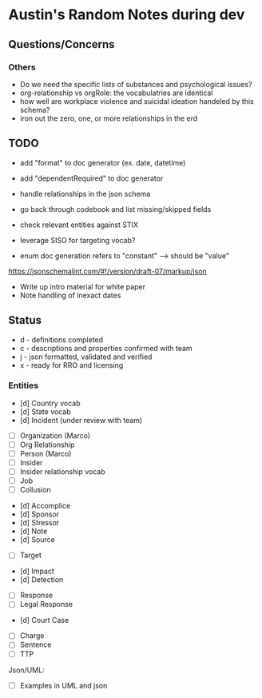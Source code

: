 # Austin's Random Notes during dev

## Questions/Concerns

### Others
- Do we need the specific lists of substances and psychological issues?
- org-relationship vs orgRole: the vocabulatries are identical
- how well are workplace violence and suicidal ideation handeled by this schema?
- iron out the zero, one, or more relationships in the erd

## TODO
- add "format" to doc generator (ex. date, datetime)
- add "dependentRequired" to doc generator
- handle relationships in the json schema
- go back through codebook and list missing/skipped fields
- check relevant entities against STIX
- leverage SISO for targeting vocab?

- enum doc generation refers to "constant" --> should be "value"

https://jsonschemalint.com/#!/version/draft-07/markup/json
- Write up intro material for white paper
- Note handling of inexact dates

## Status

- d - definitions completed
- c - descriptions and properties confirmed with team
- j - json formatted, validated and verified
- x - ready for RRO and licensing


### Entities

- [d] Country vocab
- [d] State vocab
- [d] Incident (under review with team)
- [ ] Organization (Marco)
- [ ] Org Relationship
- [ ] Person (Marco)
- [ ] Insider
- [ ] Insider relationship vocab
- [ ] Job
- [ ] Collusion
- [d] Accomplice
- [d] Sponsor
- [d] Stressor
- [d] Note
- [d] Source
- [ ] Target
- [d] Impact
- [d] Detection
- [ ] Response
- [ ] Legal Response
- [d] Court Case
- [ ] Charge
- [ ] Sentence
- [ ] TTP

Json/UML:
- [ ] Examples in UML and json
